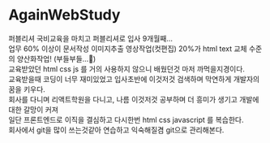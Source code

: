 # AgainWebStudy
퍼블리셔 국비교육을 마치고 퍼블리셔로 입사 9개월째...<br />
업무 60% 이상이 문서작성 이미지추출 영상작업(컷편집) 20%가 html text 교체 수준의 양산화작업! (부들부들...🤬) <br />
교육받았던 html css js 를 거의 사용하지 않으니 배웠던것 마저 까먹을지경이다. <br />
교육받을때 코딩이 너무 재미있었고 입사초반에 이것저것 검색하며 막연하게 개발자의 꿈을 키우다. <br />
회사를 다니며 리액트학원을 다니고, 나름 이것저것 공부하며 더 흥미가 생기고 개발에 대한 갈망이 커져 <br />
일단 프론트엔드로 이직을 결심하고 다시한번 html css javascript 를 복습한다. <br />
회사에서 git을 많이 쓰는것같아 연습하고 익숙해질겸 git으로 관리해본다.
